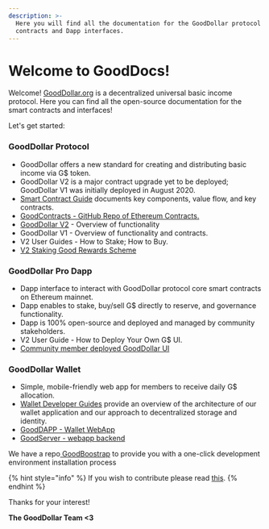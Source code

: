 ```yaml
---
description: >-
  Here you will find all the documentation for the GoodDollar protocol smart
  contracts and Dapp interfaces.
---
```


# Welcome to GoodDocs!

Welcome! [GoodDollar.org](https://gooddollar.org) is a decentralized universal basic income protocol. Here you can find all the open-source documentation for the smart contracts and interfaces!

Let's get started:

### GoodDollar Protocol

* GoodDollar offers a new standard for creating and distributing basic income via G$ token.
* GoodDollar V2 is a major contract upgrade yet to be deployed; GoodDollar V1 was initially deployed in August 2020.&#x20;
* [Smart Contract Guide](protocol-v2/) documents key components, value flow, and key contracts.
* [GoodContracts - GitHub Repo of Ethereum Contracts​.](https://github.com/GoodDollar/GoodContracts)
* [GoodDollar V2](protocol-v2/) - Overview of functionality&#x20;
* GoodDollar V1 - Overview of functionality and contracts.
* V2 User Guides - How to Stake; How to Buy.
* [V2 Staking Good Rewards Scheme](protocol-v2/elements-of-the-gooddollar-ecosystem.md#4.-staking-rewards-annual-percentage-returns)

### GoodDollar Pro Dapp

* Dapp interface to interact with GoodDollar protocol core smart contracts on Ethereum mainnet.
* Dapp enables to stake, buy/sell G$ directly to reserve, and governance functionality.
* Dapp is 100% open-source and deployed and managed by community stakeholders.
* V2 User Guide - How to Deploy Your Own G$ UI.
* [Community member deployed GoodDollar UI](https://goodswap.xyz)

### GoodDollar Wallet

* Simple, mobile-friendly web app for members to receive daily G$ allocation.
* [Wallet Developer Guides](developer-guides/) provide an overview of the architecture of our wallet application and our approach to decentralized storage and identity.
* [GoodDAPP - Wallet WebApp](https://github.com/GoodDollar/GoodDAPP)​
* [GoodServer - webapp backend](https://github.com/GoodDollar/GoodServer)**​**

We have a repo[ GoodBoostrap](https://github.com/GoodDollar/GoodBootstrap) to provide you with a one-click development environment installation process

{% hint style="info" %}
If you wish to contribute please read [this](contributing.md).
{% endhint %}

Thanks for your interest!

**The GoodDollar Team <3**
